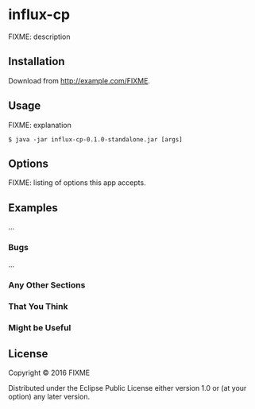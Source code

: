 # influx-cp

FIXME: description

## Installation

Download from http://example.com/FIXME.

## Usage

FIXME: explanation

    $ java -jar influx-cp-0.1.0-standalone.jar [args]

## Options

FIXME: listing of options this app accepts.

## Examples

...

### Bugs

...

### Any Other Sections
### That You Think
### Might be Useful

## License

Copyright © 2016 FIXME

Distributed under the Eclipse Public License either version 1.0 or (at
your option) any later version.
